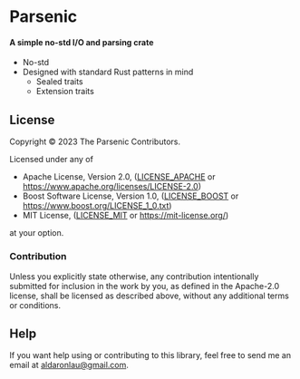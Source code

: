 # Parsenic

#### A simple no-std I/O and parsing crate

 - No-std
 - Designed with standard Rust patterns in mind
   - Sealed traits
   - Extension traits

## License
Copyright © 2023 The Parsenic Contributors.

Licensed under any of
 - Apache License, Version 2.0, ([LICENSE\_APACHE] or
   <https://www.apache.org/licenses/LICENSE-2.0>)
 - Boost Software License, Version 1.0, ([LICENSE\_BOOST] or
   <https://www.boost.org/LICENSE_1_0.txt>)
 - MIT License, ([LICENSE\_MIT] or <https://mit-license.org/>)

at your option.

### Contribution
Unless you explicitly state otherwise, any contribution intentionally submitted
for inclusion in the work by you, as defined in the Apache-2.0 license, shall be
licensed as described above, without any additional terms or conditions.

## Help
If you want help using or contributing to this library, feel free to send me an
email at <aldaronlau@gmail.com>.

[LICENSE\_APACHE]: https://github.com/ardaku/parsenic/blob/stable/LICENSE_APACHE
[LICENSE\_BOOST]: https://github.com/ardaku/parsenic/blob/stable/LICENSE_BOOST
[LICENSE\_MIT]: https://github.com/ardaku/parsenic/blob/stable/LICENSE_MIT
